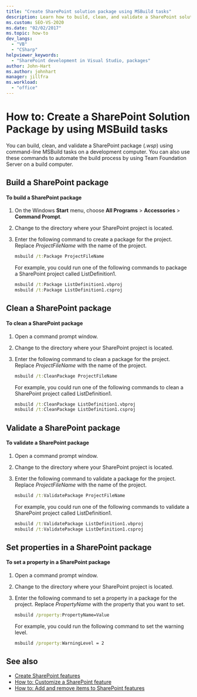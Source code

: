 ```yaml
---
title: "Create SharePoint solution package using MSBuild tasks"
description: Learn how to build, clean, and validate a SharePoint solution package (.wsp) using command-line MSBuild tasks on a development computer.
ms.custom: SEO-VS-2020
ms.date: "02/02/2017"
ms.topic: how-to
dev_langs:
  - "VB"
  - "CSharp"
helpviewer_keywords:
  - "SharePoint development in Visual Studio, packages"
author: John-Hart
ms.author: johnhart
manager: jillfra
ms.workload:
  - "office"
---
```

# How to: Create a SharePoint Solution Package by using MSBuild tasks
  You can build, clean, and validate a SharePoint package (*.wsp*) using command-line MSBuild tasks on a development computer. You can also use these commands to automate the build process by using Team Foundation Server on a build computer.

## Build a SharePoint package

#### To build a SharePoint package

1. On the Windows **Start** menu, choose **All Programs** > **Accessories** > **Command Prompt**.

2. Change to the directory where your SharePoint project is located.

3. Enter the following command to create a package for the project. Replace *ProjectFileName* with the name of the project.

    ```cmd
    msbuild /t:Package ProjectFileName
    ```

     For example, you could run one of the following commands to package a SharePoint project called ListDefinition1.

    ```cmd
    msbuild /t:Package ListDefinition1.vbproj
    msbuild /t:Package ListDefinition1.csproj
    ```

## Clean a SharePoint package

#### To clean a SharePoint package

1. Open a command prompt window.

2. Change to the directory where your SharePoint project is located.

3. Enter the following command to clean a package for the project. Replace *ProjectFileName* with the name of the project.

    ```cmd
    msbuild /t:CleanPackage ProjectFileName
    ```

     For example, you could run one of the following commands to clean a SharePoint project called ListDefinition1.

    ```cmd
    msbuild /t:CleanPackage ListDefinition1.vbproj
    msbuild /t:CleanPackage ListDefinition1.csproj
    ```

## Validate a SharePoint package

#### To validate a SharePoint package

1. Open a command prompt window.

2. Change to the directory where your SharePoint project is located.

3. Enter the following command to validate a package for the project. Replace *ProjectFileName* with the name of the project.

    ```cmd
    msbuild /t:ValidatePackage ProjectFileName
    ```

     For example, you could run one of the following commands to validate a SharePoint project called ListDefinition1.

    ```cmd
    msbuild /t:ValidatePackage ListDefinition1.vbproj
    msbuild /t:ValidatePackage ListDefinition1.csproj
    ```

## Set properties in a SharePoint package

#### To set a property in a SharePoint package

1. Open a command prompt window.

2. Change to the directory where your SharePoint project is located.

3. Enter the following command to set a property in a package for the project. Replace *PropertyName* with the property that you want to set.

    ```cmd
    msbuild /property:PropertyName=Value
    ```

     For example, you could run the following command to set the warning level.

    ```cmd
    msbuild /property:WarningLevel = 2
    ```

## See also
- [Create SharePoint features](../sharepoint/creating-sharepoint-features.md)
- [How to: Customize a SharePoint feature](../sharepoint/how-to-customize-a-sharepoint-feature.md)
- [How to: Add and remove items to SharePoint features](../sharepoint/how-to-add-and-remove-items-to-sharepoint-features.md)
